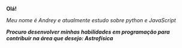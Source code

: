 **Olá!**

*Meu nome é Andrey e atualmente estudo sobre python e JavaScript*

***Procuro desenvolver minhas habilidades em programação para contribuir na área que desejo: Astrofísica***
